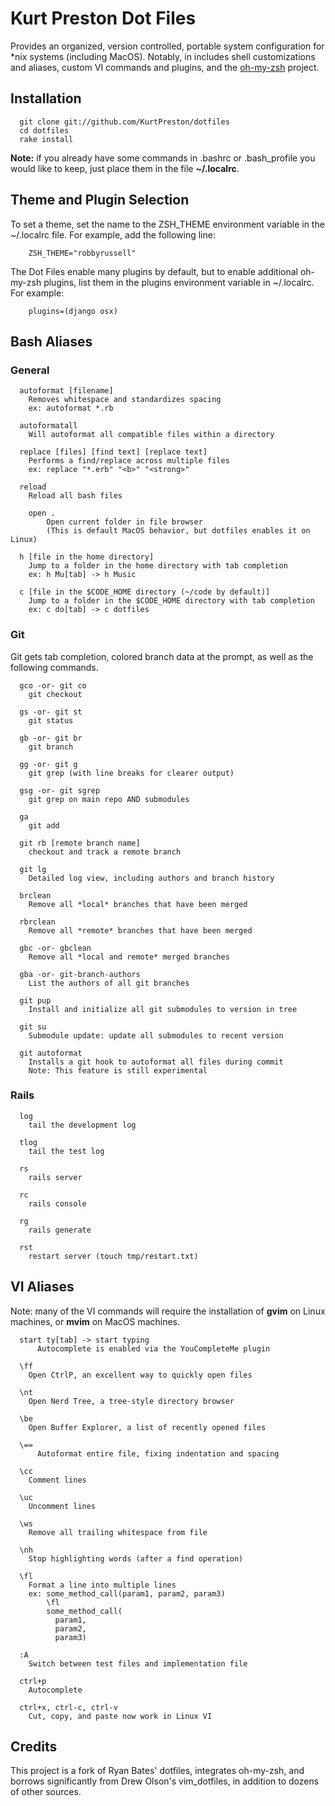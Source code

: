 # Kurt Preston Dot Files

Provides an organized, version controlled, portable system configuration for *nix systems (including MacOS).  Notably, in includes shell customizations and aliases, custom VI commands and plugins, and the [oh-my-zsh](https://github.com/robbyrussell/oh-my-zsh) project.

## Installation

```
  git clone git://github.com/KurtPreston/dotfiles
  cd dotfiles
  rake install
```

**Note:** if you already have some commands in .bashrc or .bash_profile you would like to keep, just place them in the file **~/.localrc**.

## Theme and Plugin Selection
To set a theme, set the name to the ZSH_THEME environment variable in the ~/.localrc file.  For example, add the following line:

```
    ZSH_THEME="robbyrussell"
```

The Dot Files enable many plugins by default, but to enable additional oh-my-zsh plugins, list them in the plugins environment variable in ~/.localrc.  For example:

```
    plugins=(django osx)
```

## Bash Aliases

### General

```
  autoformat [filename]
    Removes whitespace and standardizes spacing
    ex: autoformat *.rb

  autoformatall
    Will autoformat all compatible files within a directory

  replace [files] [find text] [replace text]
    Performs a find/replace across multiple files
    ex: replace "*.erb" "<b>" "<strong>"

  reload
    Reload all bash files

    open .
        Open current folder in file browser
        (This is default MacOS behavior, but dotfiles enables it on Linux)

  h [file in the home directory]
    Jump to a folder in the home directory with tab completion
    ex: h Mu[tab] -> h Music

  c [file in the $CODE_HOME directory (~/code by default)]
    Jump to a folder in the $CODE_HOME directory with tab completion
    ex: c do[tab] -> c dotfiles
```

### Git

Git gets tab completion, colored branch data at the prompt, as well as the following commands.

```
  gco -or- git co
    git checkout

  gs -or- git st
    git status

  gb -or- git br
    git branch

  gg -or- git g
    git grep (with line breaks for clearer output)

  gsg -or- git sgrep
    git grep on main repo AND submodules

  ga
    git add

  git rb [remote branch name]
    checkout and track a remote branch

  git lg
    Detailed log view, including authors and branch history

  brclean
    Remove all *local* branches that have been merged

  rbrclean
    Remove all *remote* branches that have been merged

  gbc -or- gbclean
    Remove all *local and remote* merged branches

  gba -or- git-branch-authors
    List the authors of all git branches

  git pup
    Install and initialize all git submodules to version in tree

  git su
    Submodule update: update all submodules to recent version

  git autoformat
    Installs a git hook to autoformat all files during commit
    Note: This feature is still experimental
```

### Rails

```
  log
    tail the development log

  tlog
    tail the test log

  rs
    rails server

  rc
    rails console

  rg
    rails generate

  rst
    restart server (touch tmp/restart.txt)
```

## VI Aliases

Note: many of the VI commands will require the installation of **gvim** on Linux machines, or **mvim** on MacOS machines.

```
  start ty[tab] -> start typing
      Autocomplete is enabled via the YouCompleteMe plugin

  \ff
    Open CtrlP, an excellent way to quickly open files

  \nt
    Open Nerd Tree, a tree-style directory browser

  \be
    Open Buffer Explorer, a list of recently opened files

  \==
      Autoformat entire file, fixing indentation and spacing

  \cc
    Comment lines

  \uc
    Uncomment lines

  \ws
    Remove all trailing whitespace from file

  \nh
    Stop highlighting words (after a find operation)

  \fl
    Format a line into multiple lines
    ex: some_method_call(param1, param2, param3)
        \fl
        some_method_call(
          param1,
          param2,
          param3)

  :A
    Switch between test files and implementation file

  ctrl+p
    Autocomplete

  ctrl+x, ctrl-c, ctrl-v
    Cut, copy, and paste now work in Linux VI
```

## Credits

This project is a fork of Ryan Bates' dotfiles, integrates oh-my-zsh, and borrows significantly from Drew Olson's vim_dotfiles, in addition to dozens of other sources.
